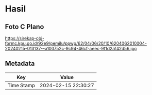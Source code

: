 # Hasil

## Foto C Plano

https://sirekap-obj-formc.kpu.go.id/92e9/pemilu/ppwp/62/04/06/20/10/6204062010004-20240215-013137--a100752c-9c94-46cf-aeec-9f1d2a142d56.jpg


## Metadata

| Key        | Value               |
| ---------- | ------------------- |
| Time Stamp | 2024-02-15 22:30:27 |



